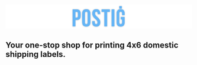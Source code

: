 ![postig logo](./docs/images/title.png?raw=true "Postig")


Your one-stop shop for printing 4x6 domestic shipping labels.
---
